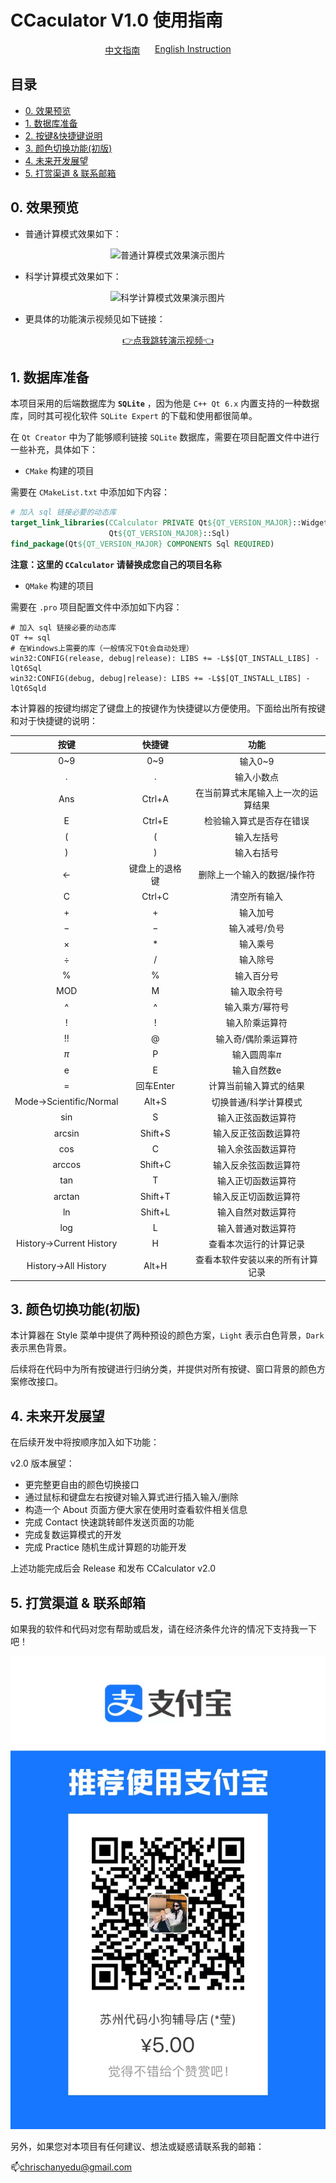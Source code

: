 # CCaculator V1.0 使用指南

<div style="display: flex; justify-content: space-between; padding: 0 30%;">
  <a href="./ReadMe.md">中文指南</a>
  <a href="./ReadMe_EN.md">English Instruction</a>
</div>

## 目录

- [0. 效果预览](#chapter-0)
- [1. 数据库准备](#chapter-1)
- [2. 按键&快捷键说明](#chapter-2)
- [3. 颜色切换功能(初版)](#chapter-3)
- [4. 未来开发展望](#chapter-4)
- [5. 打赏渠道 & 联系邮箱](#Support)

## <a id="chapter-0">0. 效果预览</a>

- 普通计算模式效果如下：

<div style="text-align: center;"> 
	<img src="https://pic.imgdb.cn/item/66875f1bd9c307b7e92ac000.png" alt="普通计算模式效果演示图片">
</div>

- 科学计算模式效果如下：

<div style="text-align: center;"> 
	<img src="https://pic.imgdb.cn/item/66875f3fd9c307b7e92af696.png" alt="科学计算模式效果演示图片">
</div>

- 更具体的功能演示视频见如下链接：

<div style="text-align: center;">
  <a href="https://www.bilibili.com/video/BV12UhZe5EwT/?vd_source=057305f6f7570cd5ef98cb1a31358015" target="\_blank">👉点我跳转演示视频👈</a>
</div>

## <a id="chapter-1">1. 数据库准备</a>

本项目采用的后端数据库为 **`SQLite`** ，因为他是 `C++ Qt 6.x` 内置支持的一种数据库，同时其可视化软件 `SQLite Expert` 的下载和使用都很简单。

在 `Qt Creator` 中为了能够顺利链接 `SQLite` 数据库，需要在项目配置文件中进行一些补充，具体如下：

- `CMake` 构建的项目

需要在 `CMakeList.txt` 中添加如下内容：

```CMake
# 加入 sql 链接必要的动态库
target_link_libraries(CCalculator PRIVATE Qt${QT_VERSION_MAJOR}::Widgets
                      Qt${QT_VERSION_MAJOR}::Sql)
find_package(Qt${QT_VERSION_MAJOR} COMPONENTS Sql REQUIRED)
```

**注意：这里的 `CCalculator` 请替换成您自己的项目名称**

- `QMake` 构建的项目

需要在 `.pro` 项目配置文件中添加如下内容：

```QMake
# 加入 sql 链接必要的动态库
QT += sql
# 在Windows上需要的库（一般情况下Qt会自动处理）
win32:CONFIG(release, debug|release): LIBS += -L$$[QT_INSTALL_LIBS] -lQt6Sql
win32:CONFIG(debug, debug|release): LIBS += -L$$[QT_INSTALL_LIBS] -lQt6Sqld
```

本计算器的按键均绑定了键盘上的按键作为快捷键以方便使用。下面给出所有按键和对于快捷键的说明：

| 按键                      | 快捷键     | 功能                |
|:-----------------------:|:-------:|:-----------------:|
| 0~9                     | 0~9     | 输入0~9             |
| .                       | .       | 输入小数点             |
| Ans                     | Ctrl+A  | 在当前算式末尾输入上一次的运算结果 |
| E                       | Ctrl+E  | 检验输入算式是否存在错误      |
| (                       | (       | 输入左括号             |
| )                       | )       | 输入右括号             |
| ←                       | 键盘上的退格键 | 删除上一个输入的数据/操作符    |
| C                       | Ctrl+C  | 清空所有输入            |
| $+$                     | $+$     | 输入加号              |
| $-$                     | $-$     | 输入减号/负号           |
| ×                       | $*$     | 输入乘号              |
| ÷                       | /       | 输入除号              |
| %                       | %       | 输入百分号             |
| MOD                     | M       | 输入取余符号            |
| ^                       | ^       | 输入乘方/幂符号          |
| !                       | !       | 输入阶乘运算符           |
| !!                      | @       | 输入奇/偶阶乘运算符        |
| $\pi$                   | P       | 输入圆周率$\pi$        |
| e                       | E       | 输入自然数e            |
| =                       | 回车Enter | 计算当前输入算式的结果       |
| Mode→Scientific/Normal  | Alt+S   | 切换普通/科学计算模式       |
| sin                     | S       | 输入正弦函数运算符         |
| arcsin                  | Shift+S | 输入反正弦函数运算符        |
| cos                     | C       | 输入余弦函数运算符         |
| arccos                  | Shift+C | 输入反余弦函数运算符        |
| tan                     | T       | 输入正切函数运算符         |
| arctan                  | Shift+T | 输入反正切函数运算符        |
| ln                      | Shift+L | 输入自然对数运算符         |
| log                     | L       | 输入普通对数运算符         |
| History→Current History | H       | 查看本次运行的计算记录       |
| History→All History     | Alt+H   | 查看本软件安装以来的所有计算记录  |

## <a id="chapter-3">3. 颜色切换功能(初版)</a>

本计算器在 Style 菜单中提供了两种预设的颜色方案，`Light` 表示白色背景，`Dark` 表示黑色背景。

后续将在代码中为所有按键进行归纳分类，并提供对所有按键、窗口背景的颜色方案修改接口。

## <a id="chapter-4">4. 未来开发展望</a>

在后续开发中将按顺序加入如下功能：

v2.0 版本展望：

- 更完整更自由的颜色切换接口
- 通过鼠标和键盘左右按键对输入算式进行插入输入/删除
- 构造一个 About 页面方便大家在使用时查看软件相关信息
- 完成 Contact 快速跳转邮件发送页面的功能
- 完成复数运算模式的开发
- 完成 Practice 随机生成计算题的功能开发

上述功能完成后会 Release 和发布 CCalculator v2.0

## <a id="Support">5. 打赏渠道 & 联系邮箱</a>

如果我的软件和代码对您有帮助或启发，请在经济条件允许的情况下支持我一下吧！

<div style="text-align: center;"> 
	<img src="./SupportOnMe.jpg" alt="打赏二维码">
</div>

另外，如果您对本项目有任何建议、想法或疑惑请联系我的邮箱：

📫chrischanyedu@gmail.com
